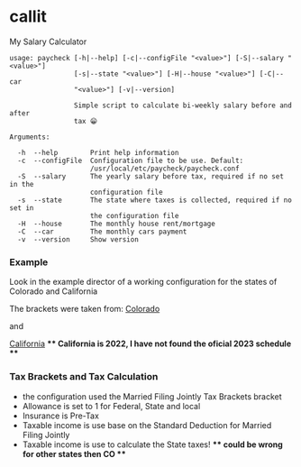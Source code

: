 # callit
My Salary Calculator

```
usage: paycheck [-h|--help] [-c|--configFile "<value>"] [-S|--salary "<value>"]
                [-s|--state "<value>"] [-H|--house "<value>"] [-C|--car
                "<value>"] [-v|--version]

                Simple script to calculate bi-weekly salary before and after
                tax 😁

Arguments:

  -h  --help        Print help information
  -c  --configFile  Configuration file to be use. Default:
                    /usr/local/etc/paycheck/paycheck.conf
  -S  --salary      The yearly salary before tax, required if no set in the
                    configuration file
  -s  --state       The state where taxes is collected, required if no set in
                    the configuration file
  -H  --house       The monthly house rent/mortgage
  -C  --car         The monthly cars payment
  -v  --version     Show version

```

### Example
Look in the example director of a working configuration for the states of Colorado and California 

The brackets were taken from: 
[Colorado](https://leg.colorado.gov/agencies/legislative-council-staff/individual-income-tax%C2%A0) 

and 

[California](https://www.ftb.ca.gov/forms/2022/2022-540-tax-rate-schedules.pdf) 
__** California is 2022, I have not found the oficial 2023 schedule **__

### Tax Brackets and Tax Calculation
- the configuration used the Married Filing Jointly Tax Brackets bracket
- Allowance is set to 1 for Federal, State and local
- Insurance is Pre-Tax
- Taxable income is use base on the Standard Deduction for Married Filing Jointly
- Taxable income is use to calculate the State taxes! __** could be wrong for other states then CO **__


